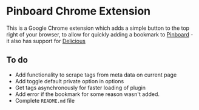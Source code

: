 Pinboard Chrome Extension
=========================

This is a Google Chrome extension which adds a simple button to the top right of your browser, to allow for quickly adding a bookmark to [Pinboard](http://pinboard.in) - it also has support for [Delicious](http://delicious.com)


To do
-----
* Add functionality to scrape tags from meta data on current page
* Add toggle default private option in options
* Get tags asynchronously for faster loading of plugin
* Add error if the bookmark for some reason wasn't added.
* Complete `README.md` file